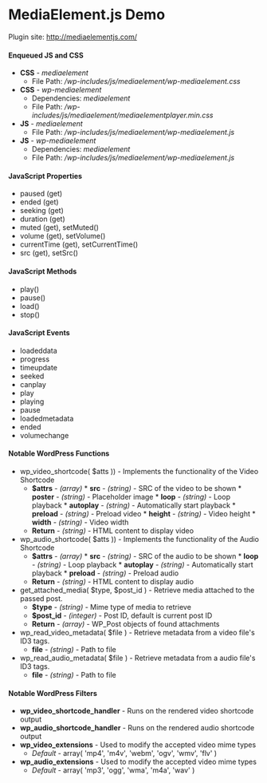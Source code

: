 MediaElement.js Demo
===================

Plugin site: http://mediaelementjs.com/

#### Enqueued JS and CSS

* **CSS** - *mediaelement*
  - File Path: */wp-includes/js/mediaelement/wp-mediaelement.css*
* **CSS** - *wp-mediaelement*
  - Dependencies: *mediaelement*
  - File Path: */wp-includes/js/mediaelement/mediaelementplayer.min.css*
* **JS** - *mediaelement*
  - File Path: */wp-includes/js/mediaelement/wp-mediaelement.js*
* **JS** - *wp-mediaelement*
  - Dependencies: *mediaelement*
  - File Path: */wp-includes/js/mediaelement/wp-mediaelement.js*

#### JavaScript Properties

* paused (get)
* ended (get)
* seeking (get)
* duration (get)
* muted (get), setMuted()
* volume (get), setVolume()
* currentTime (get), setCurrentTime()
* src (get), setSrc()

#### JavaScript Methods

* play()
* pause()
* load()
* stop()

#### JavaScript Events

* loadeddata
* progress
* timeupdate
* seeked
* canplay
* play
* playing
* pause
* loadedmetadata
* ended
* volumechange

#### Notable WordPress Functions

* wp_video_shortcode( $atts )) - Implements the functionality of the Video Shortcode
  - **$attrs** - *(array)*
        * **src** - *(string)* - SRC of the video to be shown
        * **poster** - *(string)* - Placeholder image
        * **loop** - *(string)* - Loop playback
        * **autoplay** - *(string)* - Automatically start playback
        * **preload** - *(string)* - Preload video
        * **height** - *(string)* - Video height
        * **width** - *(string)* - Video width
  - **Return** - *(string)* - HTML content to display video
* wp_audio_shortcode( $atts )) - Implements the functionality of the Audio Shortcode
  - **$attrs** - *(array)*
        * **src** - *(string)* - SRC of the audio to be shown
        * **loop** - *(string)* - Loop playback
        * **autoplay** - *(string)* - Automatically start playback
        * **preload** - *(string)* - Preload audio
  - **Return** - *(string)* - HTML content to display audio
* get_attached_media( $type, $post_id ) - Retrieve media attached to the passed post.
  - **$type** - *(string)* - Mime type of media to retrieve
  - **$post_id** - *(integer)* - Post ID, default is current post ID
  - **Return** - *(array)* - WP_Post objects of found attachments
* wp_read_video_metadata( $file ) - Retrieve metadata from a video file's ID3 tags.
  - **file** - *(string)* - Path to file
* wp_read_audio_metadata( $file ) - Retrieve metadata from a audio file's ID3 tags.
  - **file** - *(string)* - Path to file

#### Notable WordPress Filters

* **wp_video_shortcode_handler** - Runs on the rendered video shortcode output
* **wp_audio_shortcode_handler** - Runs on the rendered audio shortcode output
* **wp_video_extensions** - Used to modify the accepted video mime types
  - *Default* - array( 'mp4', 'm4v', 'webm', 'ogv', 'wmv', 'flv' )
* **wp_audio_extensions** - Used to modify the accepted video mime types
  - *Default* - array( 'mp3', 'ogg', 'wma', 'm4a', 'wav' )
